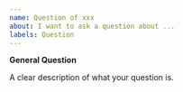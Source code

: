 ```yaml
---
name: Question of xxx
about: I want to ask a question about ...
labels: Question
---
```


**General Question**

<!--

Before asking a question, make sure you have:

- Searched questions at  https://github.com/infiniflow/infinity/issues and https://github.com/infiniflow/infinity/discussions

- Googled your question 

- Read the documentation at https://github.com/infiniflow/infinity/tree/main/docs

-->
A clear description of what your question is.
